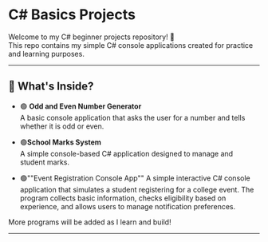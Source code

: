 # C# Basics Projects

Welcome to my C# beginner projects repository! 👋  
This repo contains my simple C# console applications created for practice and learning purposes.

---
## 🧠 What's Inside?

- 🟢 **Odd and Even Number Generator**    
  A basic console application that asks the user for a number and tells whether it is odd or even.
  
- 🟢**School Marks System**    
  A simple console-based C# application designed to manage and student marks.

- 🟢""Event Registration Console App""
  A simple interactive C# console application that simulates a student registering for a college event. The program collects basic information, checks eligibility based on experience, and allows users to manage notification preferences.

More programs will be added as I learn and build!

---










